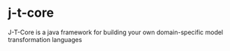 # j-t-core
J-T-Core is a java framework for building your own domain-specific model transformation languages

